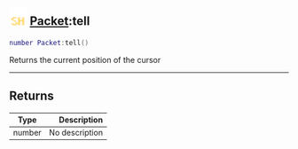 ## <img src="../../.gitbook/assets/shared.png" width="32" height="32" /> [Packet](../packet/README.md):tell

```lua
number Packet:tell()
```

Returns the current position of the cursor

-----------------
## Returns

| Type   | Description |
| ------ | ----------: |
| number | No description |
